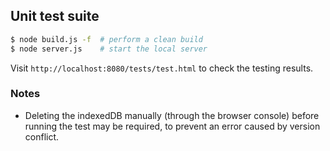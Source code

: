 ## Unit test suite

```sh
$ node build.js -f  # perform a clean build
$ node server.js    # start the local server
```

Visit `http://localhost:8080/tests/test.html` to check the testing results.

### Notes

* Deleting the indexedDB manually (through the browser console) before running the test may be required, to prevent an error caused by version conflict.
